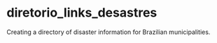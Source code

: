 # diretorio_links_desastres
Creating a directory of disaster information for Brazilian municipalities.

